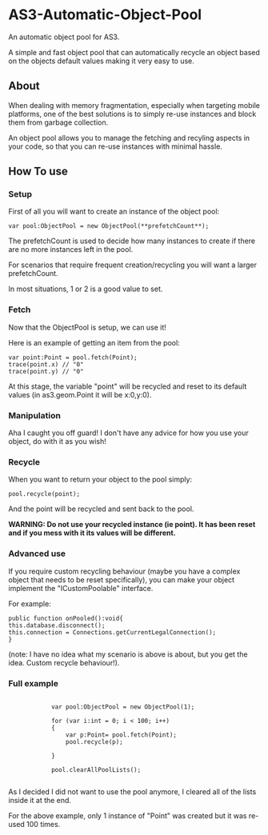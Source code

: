 # AS3-Automatic-Object-Pool

An automatic object pool for AS3.

A simple and fast object pool that can automatically recycle an object based on the objects default values
making it very easy to use.

## About

When dealing with memory fragmentation, especially when targeting mobile platforms, one of the best solutions
is to simply re-use instances and block them from garbage collection.

An object pool allows you to manage the fetching and recyling aspects in your code, so that you can re-use
instances with minimal hassle.

## How To use

### Setup

First of all you will want to create an instance of the object pool:

`var pool:ObjectPool = new ObjectPool(**prefetchCount**);`


The prefetchCount is used to decide how many instances to create if there are no more
instances left in the pool.

For scenarios that require frequent creation/recycling you will want a larger prefetchCount.

In most situations, 1 or 2 is a good value to set.

### Fetch

Now that the ObjectPool is setup, we can use it!

Here is an example of getting an item from the pool:

```
var point:Point = pool.fetch(Point);
trace(point.x) // "0"
trace(point.y) // "0"
```

At this stage, the variable "point" will be recycled and reset to its default values (in as3.geom.Point
it will be x:0,y:0).

### Manipulation

Aha I caught you off guard! I don't have any advice for how you use your object, do with it as you wish!

### Recycle

When you want to return your object to the pool simply:


`pool.recycle(point);`


And the point will be recycled and sent back to the pool.

**WARNING: Do not use your recycled instance (ie point). It has been reset and if you mess with it
its values will be different.**

### Advanced use

If you require custom recycling behaviour (maybe you have a complex object that needs to be reset specifically),
you can make your object implement the "ICustomPoolable" interface.

For example:

```
public function onPooled():void{
this.database.disconnect();
this.connection = Connections.getCurrentLegalConnection();
}
```

(note: I have no idea what my scenario is above is about, but you get the idea. Custom recycle behaviour!).

### Full example

```

			var pool:ObjectPool = new ObjectPool(1);
			
			for (var i:int = 0; i < 100; i++)
			{
				var p:Point= pool.fetch(Point);
				pool.recycle(p);
				
			}
			
			pool.clearAllPoolLists();
			
```

As I decided I did not want to use the pool anymore, I cleared all of the lists inside it
at the end.

For the above example, only 1 instance of "Point" was created but it was re-used 100 times.

